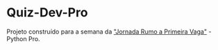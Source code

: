 # Quiz-Dev-Pro
Projeto construído para a semana da ["Jornada Rumo a Primeira Vaga"](https://www.youtube.com/playlist?list=PLA05yVJtRWYTJWOy2DM8urBU4JHJXZNiv) - Python Pro.
